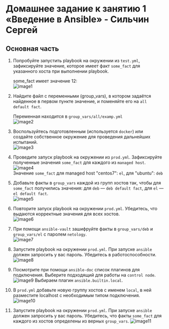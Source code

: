 # Домашнее задание к занятию 1 «Введение в Ansible» - Сильчин Сергей

## Основная часть

1. Попробуйте запустить playbook на окружении из `test.yml`, зафиксируйте значение, которое имеет факт `some_fact` для указанного хоста при выполнении playbook.
   
    some_fact имеет значение 12:  
    ![image1](https://github.com/user-attachments/assets/ecd35989-38b6-4a68-96b9-ad781b8c8be7)  

2. Найдите файл с переменными (group_vars), в котором задаётся найденное в первом пункте значение, и поменяйте его на `all default fact`.
   
   Переменная находится в ```group_vars/all/examp.yml```  
   ![image2](https://github.com/user-attachments/assets/69438948-80f7-42ae-8bec-d6dec31bf91e)

3. Воспользуйтесь подготовленным (используется `docker`) или создайте собственное окружение для проведения дальнейших испытаний.  
   ![image3](https://github.com/user-attachments/assets/44b50b2c-5f97-4722-9657-a707151203ab)

4. Проведите запуск playbook на окружении из `prod.yml`. Зафиксируйте полученные значения `some_fact` для каждого из `managed host`.  
   ![image4](https://github.com/user-attachments/assets/d7de6d88-aae7-422c-9a7f-a50f6c465db3)  
   Значение `some_fact` для managed host "centos7": `el`, для "ubuntu": `deb`  
   
5. Добавьте факты в `group_vars` каждой из групп хостов так, чтобы для `some_fact` получились значения: для `deb` — `deb default fact`, для `el` — `el default fact`.  
   ![image5](https://github.com/user-attachments/assets/c298675b-7889-4930-baa7-2f0601364d5b)  

6.  Повторите запуск playbook на окружении `prod.yml`. Убедитесь, что выдаются корректные значения для всех хостов.  
   ![image6](https://github.com/user-attachments/assets/dace034c-3b52-405c-9972-0be96a615989)  

7. При помощи `ansible-vault` зашифруйте факты в `group_vars/deb` и `group_vars/el` с паролем `netology`.  
   ![image7](https://github.com/user-attachments/assets/89ca6de2-f92c-4652-a843-2cf0528202af)  
   
8. Запустите playbook на окружении `prod.yml`. При запуске `ansible` должен запросить у вас пароль. Убедитесь в работоспособности.
   ![image8](https://github.com/user-attachments/assets/c8eea495-6530-4271-9f23-067f190e6ee5)  

9. Посмотрите при помощи `ansible-doc` список плагинов для подключения. Выберите подходящий для работы на `control node`.  
    ![image9](https://github.com/user-attachments/assets/0ba3e1d7-d754-4671-8c6b-b3a71ad86f41)
   Выбираем плагин `ansible.builtin.local`.  
    
10. В `prod.yml` добавьте новую группу хостов с именем  `local`, в ней разместите localhost с необходимым типом подключения.  
    ![image10](https://github.com/user-attachments/assets/c2d57f11-cea5-4399-8380-0299d85bac02)  

11. Запустите playbook на окружении `prod.yml`. При запуске `ansible` должен запросить у вас пароль. Убедитесь, что факты `some_fact` для каждого из хостов определены из верных `group_vars`.
    ![image11](https://github.com/user-attachments/assets/058fcf0b-7b60-4d43-b0ea-36b8e3026c79)
